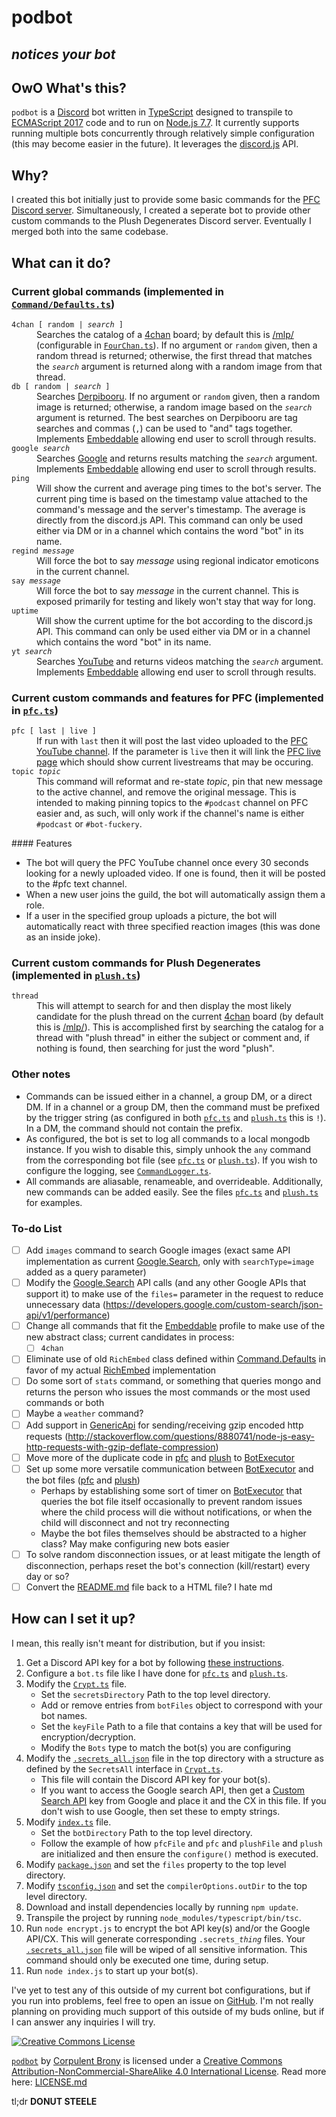 <base href="https://github.com/CorpulentBrony/podbot">
<html lang="en">
<meta charset="utf-8">
<link rel="publisher" type="text/html" href="https://plus.google.com/+CorpulentBrony" hreflang="en">
<link rel="bestpony" type="text/html" href="http://tsibp.com" hreflang="en">
<meta name="bestpony" content="Twilight Sparkle">

# podbot

## **_notices your bot_**

## OwO What's this?

`podbot` is a [Discord](https://discordapp.com/) bot written in [TypeScript](https://www.typescriptlang.org/) designed to transpile to [ECMAScript 2017](https://developer.mozilla.org/en-US/docs/Web/JavaScript/New_in_JavaScript/ECMAScript_Next_support_in_Mozilla) code and to run on [Node.js 7.7](https://nodejs.org/). It currently supports running multiple bots concurrently through relatively simple configuration (this may become easier in the future). It leverages the [discord.js](https://discord.js.org/) API.

## Why?

I created this bot initially just to provide some basic commands for the [PFC Discord server](http://discord.pfc.moe/). Simultaneously, I created a seperate bot to provide other custom commands to the Plush Degenerates Discord server. Eventually I merged both into the same codebase.

## What can it do?

### Current global commands (implemented in [`Command/Defaults.ts`](ts/Command/Defaults.ts))

<dl>
	<code>4chan [ random | <var>search</var> ]</code>
	<dd>Searches the catalog of a <a href="https://www.4chan.org/" rel="external">4chan</a> board; by default this is <a href="http://boards.4chan.org/mlp/" rel="external">/mlp/</a> (configurable in <code><a href="ts/FourChan.ts">FourChan.ts</a></code>).  If no argument or <code>random</code> given, then a random thread is returned; otherwise, the first thread that matches the <code><var>search</var></code> argument is returned along with a random image from that thread.</dd>
	<code>db [ random | <var>search</var> ]</code>
	<dd>Searches <a href="https://www.derpibooru.org/" rel="external">Derpibooru</a>.  If no argument or <code>random</code> given, then a random image is returned; otherwise, a random image based on the <code><var>search</var></code> argument is returned.  The best searches on Derpibooru are tag searches and commas (<code>,</code>) can be used to &quot;and&quot; tags together.  Implements <a href="ts/Embeddable.ts">Embeddable</a> allowing end user to scroll through results.</dd>
	<code>google <var>search</var></code>
	<dd>Searches <a href="https://www.google.com/" rel="external">Google</a> and returns results matching the <code><var>search</var></code> argument.  Implements <a href="ts/Embeddable.ts">Embeddable</a> allowing end user to scroll through results.</dd>
	<code>ping</code>
	<dd>Will show the current and average ping times to the bot's server.  The current ping time is based on the timestamp value attached to the command's message and the server's timestamp.  The average is directly from the discord.js API.  This command can only be used either via DM or in a channel which contains the word &quot;bot&quot; in its name.</dd>
	<code>regind <var>message</var></code>
	<dd>Will force the bot to say <var>message</var> using regional indicator emoticons in the current channel.</dd>
	<code>say <var>message</var></code>
	<dd>Will force the bot to say <var>message</var> in the current channel.  This is exposed primarily for testing and likely won't stay that way for long.</dd>
	<code>uptime</code>
	<dd>Will show the current uptime for the bot according to the discord.js API.  This command can only be used either via DM or in a channel which contains the word &quot;bot&quot; in its name.</dd>
	<code>yt <var>search</var></code>
	<dd>Searches <a href="https://www.youtube.com" rel="external">YouTube</a> and returns videos matching the <code><var>search</var></code> argument.  Implements <a href="ts/Embeddable.ts">Embeddable</a> allowing end user to scroll through results.</dd>
</dl>

### Current custom commands and features for PFC (implemented in [`pfc.ts`](ts/pfc.ts))

<dl>
	<code>pfc [ last | live ]</code>
	<dd>If run with <code>last</code> then it will post the last video uploaded to the <a href="http://www.youtube.com/c/PFCpodcast" rel="external">PFC YouTube channel</a>.  If the parameter is <code>live</code> then it will link the <a href="http://www.youtube.com/c/PFCpodcast/live" rel="external">PFC live page</a> which should show current livestreams that may be occuring.</dd>
	<code>topic <var>topic</var></code>
	<dd>This command will reformat and re-state <var>topic</var>, pin that new message to the active channel, and remove the original message.  This is intended to making pinning topics to the <code>#podcast</code> channel on PFC easier and, as such, will only work if the channel's name is either <code>#podcast</code> or <code>#bot-fuckery</code>.</dd>
</dl>
#### Features
<ul>
	<li>The bot will query the PFC YouTube channel once every 30 seconds looking for a newly uploaded video.  If one is found, then it will be posted to the #pfc text channel.</li>
	<li>When a new user joins the guild, the bot will automatically assign them a role.</li>
	<li>If a user in the specified group uploads a picture, the bot will automatically react with three specified reaction images (this was done as an inside joke).</li>
</ul>

### Current custom commands for Plush Degenerates (implemented in [`plush.ts`](ts/plush.ts))

<dl>
	<code>thread</code>
	<dd>This will attempt to search for and then display the most likely candidate for the plush thread on the current <a href="https://www.4chan.org/" rel="external">4chan</a> board (by default this is <a href="http://boards.4chan.org/mlp/" rel="external">/mlp/</a>).  This is accomplished first by searching the catalog for a thread with &quot;plush thread&quot; in either the subject or comment and, if nothing is found, then searching for just the word &quot;plush&quot;.</dd>
</dl>

### Other notes

-   Commands can be issued either in a channel, a group DM, or a direct DM. If in a channel or a group DM, then the command must be prefixed by the trigger string (as configured in both [`pfc.ts`](ts/pfc.ts) and [`plush.ts`](ts/plush.ts) this is `!`). In a DM, the command should not contain the prefix.
-   As configured, the bot is set to log all commands to a local mongodb instance. If you wish to disable this, simply unhook the `any` command from the corresponding bot file (see [`pfc.ts`](ts/pfc.ts) or [`plush.ts`](ts/plush.ts)). If you wish to configure the logging, see [`CommandLogger.ts`](ts/CommandLogger.ts).
-   All commands are aliasable, renameable, and overrideable. Additionally, new commands can be added easily. See the files [`pfc.ts`](ts/pfc.ts) and [`plush.ts`](ts/plush.ts) for examples.

### To-do List

- [ ] Add `images` command to search Google images (exact same API implementation as current [Google.Search](ts/Google/Search.ts), only with `searchType=image` added as a query parameter)
- [ ] Modify the [Google.Search](ts/Google/Search.ts) API calls (and any other Google APIs that support it) to make use of the `files=` parameter in the request to reduce unnecessary data (https://developers.google.com/custom-search/json-api/v1/performance)
- [ ] Change all commands that fit the [Embeddable](ts/Embeddable.ts) profile to make use of the new abstract class; current candidates in process:
  - [ ] `4chan`
- [ ] Eliminate use of old `RichEmbed` class defined within [Command.Defaults](ts/Command/Defaults.ts) in favor of my actual [RichEmbed](ts/RichEmbed.ts) implementation
- [ ] Do some sort of `stats` command, or something that queries mongo and returns the person who issues the most commands or the most used commands or both
- [ ] Maybe a `weather` command?
- [ ] Add support in [GenericApi](ts/GenericApi.ts) for sending/receiving gzip encoded http requests (http://stackoverflow.com/questions/8880741/node-js-easy-http-requests-with-gzip-deflate-compression)
- [ ] Move more of the duplicate code in [pfc](ts/pfc.ts) and [plush](ts/plush.ts) to [BotExecutor](ts/BotExecutor.ts)
- [ ] Set up some more versatile communication between [BotExecutor](ts/BotExecutor.ts) and the bot files ([pfc](ts/pfc.ts) and [plush](ts/plush.ts))
  - Perhaps by establishing some sort of timer on [BotExecutor](ts/BotExecutor.ts) that queries the bot file itself occasionally to prevent random issues where the child process will die without notifications, or when the child will disconnect and not try reconnecting
  -  Maybe the bot files themselves should be abstracted to a higher class?  May make configuring new bots easier
- [ ] To solve random disconnection issues, or at least mitigate the length of disconnection, perhaps reset the bot's connection (kill/restart) every day or so?
- [ ] Convert the [README.md](README.md) file back to a HTML file?  I hate md

## How can I set it up?

I mean, this really isn't meant for distribution, but if you insist:

1.  Get a Discord API key for a bot by following [these instructions](https://discordapp.com/developers/applications/me).
2.  Configure a `bot.ts` file like I have done for [`pfc.ts`](ts/pfc.ts) and [`plush.ts`](ts/plush.ts).
3.  Modify the [`Crypt.ts`](ts/Crypt.ts) file.
    -   Set the `secretsDirectory` Path to the top level directory.
    -   Add or remove entries from `botFiles` object to correspond with your bot names.
    -   Set the `keyFile` Path to a file that contains a key that will be used for encryption/decryption.
    -   Modify the `Bots` type to match the bot(s) you are configuring
4.  Modify the [`.secrets_all.json`](.secrets_all.json) file in the top directory with a structure as defined by the `SecretsAll` interface in [`Crypt.ts`](ts/Crypt.ts).
    -   This file will contain the Discord API key for your bot(s).
    -   If you want to access the Google search API, then get a [Custom Search API](https://console.developers.google.com/) key from Google and place it and the CX in this file. If you don't wish to use Google, then set these to empty strings.
5.  Modify [`index.ts`](ts/index.ts) file.
    -   Set the `botDirectory` Path to the top level directory.
    -   Follow the example of how `pfcFile` and `pfc` and `plushFile` and `plush` are initialized and then ensure the `configure()` method is executed.
6.  Modify [`package.json`](package.json) and set the `files` property to the top level directory.
7.  Modify [`tsconfig.json`](tsconfig.json) and set the `compilerOptions.outDir` to the top level directory.
8.  Download and install dependencies locally by running `npm update`.
9.  Transpile the project by running `node_modules/typescript/bin/tsc`.
10.  Run `node encrypt.js` to encrypt the bot API key(s) and/or the Google API/CX. This will generate corresponding `.secrets_`_`thing`_ files. Your [`.secrets_all.json`](.secrets_all.json) file will be wiped of all sensitive information. This command should only be executed one time, during setup.
11.  Run `node index.js` to start up your bot(s).

I've yet to test any of this outside of my current bot configurations, but if you run into problems, feel free to open an issue on <a href="https://github.com/CorpulentBrony/podbot/issues" rel="help">GitHub</a>. I'm not really planning on providing much support of this outside of my buds online, but if I can answer any inquiries I will try.

[![Creative Commons License](https://i.creativecommons.org/l/by-nc-sa/4.0/88x31.png)](http://creativecommons.org/licenses/by-nc-sa/4.0/)

[`podbot`](https://github.com/CorpulentBrony/podbot) by <a href="https://github.com/CorpulentBrony" rel="author">Corpulent Brony</a> is licensed under a [Creative Commons Attribution-NonCommercial-ShareAlike 4.0 International License](http://creativecommons.org/licenses/by-nc-sa/4.0/).
Read more here: <a href="LICENSE.md" rel="license">LICENSE.md</a>

tl;dr **DONUT STEELE**